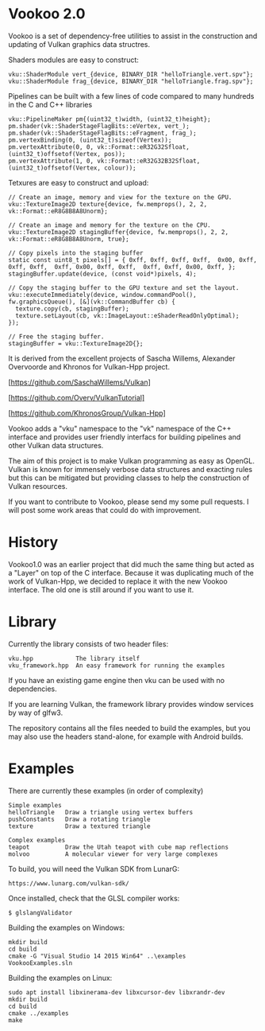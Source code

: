 Vookoo 2.0
==========

Vookoo is a set of dependency-free utilities to assist in the construction and updating of
Vulkan graphics data structres.

Shaders modules are easy to construct:

    vku::ShaderModule vert_{device, BINARY_DIR "helloTriangle.vert.spv"};
    vku::ShaderModule frag_{device, BINARY_DIR "helloTriangle.frag.spv"};

Pipelines can be built with a few lines of code compared to many hundreds
in the C and C++ libraries

    vku::PipelineMaker pm{(uint32_t)width, (uint32_t)height};
    pm.shader(vk::ShaderStageFlagBits::eVertex, vert_);
    pm.shader(vk::ShaderStageFlagBits::eFragment, frag_);
    pm.vertexBinding(0, (uint32_t)sizeof(Vertex));
    pm.vertexAttribute(0, 0, vk::Format::eR32G32Sfloat, (uint32_t)offsetof(Vertex, pos));
    pm.vertexAttribute(1, 0, vk::Format::eR32G32B32Sfloat, (uint32_t)offsetof(Vertex, colour));
  
Tetxures are easy to construct and upload:

    // Create an image, memory and view for the texture on the GPU.
    vku::TextureImage2D texture{device, fw.memprops(), 2, 2, vk::Format::eR8G8B8A8Unorm};

    // Create an image and memory for the texture on the CPU.
    vku::TextureImage2D stagingBuffer{device, fw.memprops(), 2, 2, vk::Format::eR8G8B8A8Unorm, true};

    // Copy pixels into the staging buffer
    static const uint8_t pixels[] = { 0xff, 0xff, 0xff, 0xff,  0x00, 0xff, 0xff, 0xff,  0xff, 0x00, 0xff, 0xff,  0xff, 0xff, 0x00, 0xff, };
    stagingBuffer.update(device, (const void*)pixels, 4);

    // Copy the staging buffer to the GPU texture and set the layout.
    vku::executeImmediately(device, window.commandPool(), fw.graphicsQueue(), [&](vk::CommandBuffer cb) {
      texture.copy(cb, stagingBuffer);
      texture.setLayout(cb, vk::ImageLayout::eShaderReadOnlyOptimal);
    });

    // Free the staging buffer.
    stagingBuffer = vku::TextureImage2D{};

It is derived from the excellent projects of Sascha Willems,
Alexander Overvoorde and Khronos for Vulkan-Hpp project.

[https://github.com/SaschaWillems/Vulkan]

[https://github.com/Overv/VulkanTutorial]

[https://github.com/KhronosGroup/Vulkan-Hpp]

Vookoo adds a "vku" namespace to the "vk" namespace of the C++ interface
and provides user friendly interfacs for building pipelines and other
Vulkan data structures.

The aim of this project is to make Vulkan programming as easy as OpenGL.
Vulkan is known for immensely verbose data structures and exacting rules
but this can be mitigated but providing classes to help the construction
of Vulkan resources.

If you want to contribute to Vookoo, please send my some pull requests.
I will post some work areas that could do with improvement.

History
=======

Vookoo1.0 was an earlier project that did much the same thing but acted
as a "Layer" on top of the C interface. Because it was duplicating much
of the work of Vulkan-Hpp, we decided to replace it with the new Vookoo interface.
The old one is still around if you want to use it.

Library
=======

Currently the library consists of two header files:

    vku.hpp            The library itself
    vku_framework.hpp  An easy framework for running the examples

If you have an existing game engine then vku can be used with no dependencies.

If you are learning Vulkan, the framework library provides window services
by way of glfw3.

The repository contains all the files needed to build the examples, but
you may also use the headers stand-alone, for example with Android builds.

Examples
========

There are currently these examples (in order of complexity)

    Simple examples
    helloTriangle   Draw a triangle using vertex buffers
    pushConstants   Draw a rotating triangle
    texture         Draw a textured triangle

    Complex examples    
    teapot          Draw the Utah teapot with cube map reflections
    molvoo          A molecular viewer for very large complexes

To build, you will need the Vulkan SDK from LunarG:

    https://www.lunarg.com/vulkan-sdk/

Once installed, check that the GLSL compiler works:

    $ glslangValidator

Building the examples on Windows:

    mkdir build
    cd build
    cmake -G "Visual Studio 14 2015 Win64" ..\examples
    VookooExamples.sln

Building the examples on Linux:

    sudo apt install libxinerama-dev libxcursor-dev libxrandr-dev
    mkdir build
    cd build
    cmake ../examples
    make


